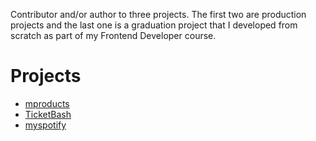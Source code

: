 Contributor and/or author to three projects. 
The first two are production projects and the last one is a graduation project that I developed from scratch as part of my Frontend Developer course.

# Projects

  * [mproducts](./mproducts/mproducts.md)
  * [TicketBash](./ticketbash/ticketbash.md)
  * [myspotify](./myspotify/myspotify.md)

 
